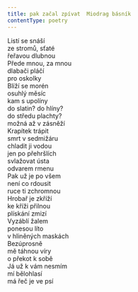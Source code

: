 ```yaml
---
title: pak začal zpívat  Miodrag básník
contentType: poetry
---
```


<section>

Listí se snáší  
ze stromů, sťaté  
řeřavou dlubnou  
Přede mnou, za mnou  
dlabači pláčí  
pro oskolky  
Blíží se morén  
osuhlý měsíc  
kam s upolíny  
do slatin? do hlíny?  
do středu plachty?  
možná až v zásněží  
Krapítek trápit  
smrt v sedmižáru  
chladit ji vodou  
jen po přehršlích  
svlažovat ústa  
odvarem rmenu  
Pak už je po všem  
není co rdousit  
ruce ti zchromnou  
Hrobař je zkříží  
ke kříži přilnou  
plískání zmizí  
Vyzáblí žalem  
ponesou líto  
v hliněných maskách  
Bezúprosně  
mě táhnou víry  
o překot k sobě  
Já už k vám nesmím  
mí bělohlasí  
má řeč je ve psí

</section>
